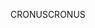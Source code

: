 <span data-ttu-id="ac14b-101">CRONUS</span><span class="sxs-lookup"><span data-stu-id="ac14b-101">CRONUS</span></span>